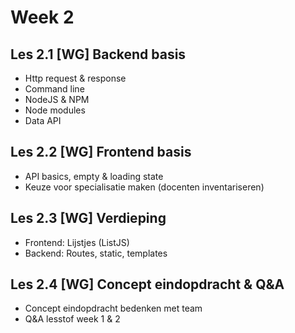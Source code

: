 # Week 2

## Les 2.1 [WG] Backend basis
  - Http request & response
  - Command line
  - NodeJS & NPM
  - Node modules
  - Data API
## Les 2.2 [WG] Frontend basis
  - API basics, empty & loading state
  - Keuze voor specialisatie maken (docenten inventariseren)
## Les 2.3 [WG] Verdieping
  - Frontend: Lijstjes (ListJS)
  - Backend: Routes, static, templates
## Les 2.4 [WG] Concept eindopdracht & Q&A 
  - Concept eindopdracht bedenken met team
  - Q&A lesstof week 1 & 2
